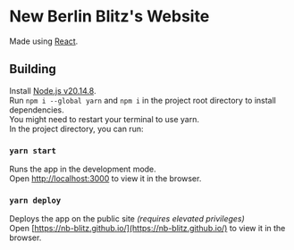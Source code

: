 # New Berlin Blitz's Website

Made using [React](https://github.com/facebook/create-react-app).

## Building

Install [Node.js v20.14.8](https://nodejs.org/en/).\
Run `npm i --global yarn` and `npm i` in the project root directory to install dependencies.\
You might need to restart your terminal to use yarn.\
In the project directory, you can run:

### `yarn start`

Runs the app in the development mode.\
Open [http://localhost:3000](http://localhost:3000) to view it in the browser.

### `yarn deploy`

Deploys the app on the public site _(requires elevated privileges)_\
Open [https://nb-blitz.github.io/](https://nb-blitz.github.io/) to view it in the browser.
